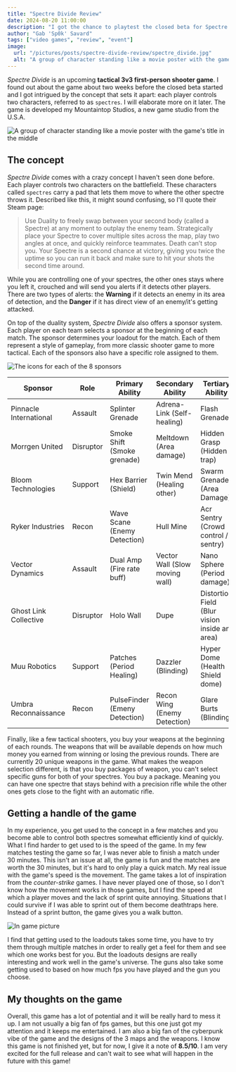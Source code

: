 ```yaml
---
title: "Spectre Divide Review"
date: 2024-08-20 11:00:00
description: "I got the chance to playtest the closed beta for Spectre Divide, Mountaintop Studios' first game!"
author: "Gab 'Sp0k' Savard"
tags: ["video games", "review", "event"]
image:
  url: "/pictures/posts/spectre-divide-review/spectre_divide.jpg"
  alt: "A group of character standing like a movie poster with the game's title in the middle"
---
```


_Spectre Divide_ is an upcoming **tactical 3v3 first-person shooter game**. I found
out about the game about two weeks before the closed beta started and I got
intrigued by the concept that sets it apart: each player controls two
characters, referred to as `spectres`. I will elaborate more on it later.
The game is developed my Mountaintop Studios, a new game studio from the U.S.A.

<div class="flex justify-center">
  <img src="/pictures/posts/spectre-divide-review/spectre_divide.jpg" alt="A group of character standing like a movie poster with the game's title in the middle" />
</div>

## The concept

_Spectre Divide_ comes with a crazy concept I haven't seen done before. Each
player controls two characters on the battlefield. These characters called
`spectres` carry a pad that lets them move to where the other spectre throws it.
Described like this, it might sound confusing, so I'll quote their Steam page:

> Use Duality to freely swap between your second body (called a Spectre) at any
> moment to outplay the enemy team. Strategically place your Spectre to cover
> multiple sites across the map, play two angles at once, and quickly reinforce
> teammates. Death can’t stop you. Your Spectre is a second chance at victory,
> giving you twice the uptime so you can run it back and make sure to hit your
> shots the second time around.

While you are controlling one of your spectres, the other ones stays where you
left it, crouched and will send you alerts if it detects other players. There
are two types of alerts: the **Warning** if it detects an enemy in its area of
detection, and the **Danger** if it has direct view of an enemy/it's getting
attacked.

On top of the duality system, _Spectre Divide_ also offers a sponsor system.
Each player on each team selects a sponsor at the beginning of each match.
The sponsor determines your loadout for the match. Each of them represent a
style of gameplay, from more classic shooter game to more tactical. Each of
the sponsors also have a specific role assigned to them.

<div class="justify-center flex">
  <img src="/pictures/posts/spectre-divide-review/sponsors.png" alt="The icons for each of the 8 sponsors" />
</div>

| Sponsor                | Role      | Primary Ability               | Secondary Ability              | Tertiary Ability                              |
| ---------------------- | --------- | ----------------------------- | ------------------------------ | --------------------------------------------- |
| Pinnacle International | Assault   | Splinter Grenade              | Adrena-Link (Self-healing)     | Flash Grenade                                 |
| Morrgen United         | Disruptor | Smoke Shift (Smoke grenade)   | Meltdown (Area damage)         | Hidden Grasp (Hidden trap)                    |
| Bloom Technologies     | Support   | Hex Barrier (Shield)          | Twin Mend (Healing other)      | Swarm Grenade (Area Damage)                   |
| Ryker Industries       | Recon     | Wave Scane (Enemy Detection)  | Hull Mine                      | Acr Sentry (Crowd control / sentry)           |
| Vector Dynamics        | Assault   | Dual Amp (Fire rate buff)     | Vector Wall (Slow moving wall) | Nano Sphere (Period damage)                   |
| Ghost Link Collective  | Disruptor | Holo Wall                     | Dupe                           | Distortion Field (Blur vision inside an area) |
| Muu Robotics           | Support   | Patches (Period Healing)      | Dazzler (Blinding)             | Hyper Dome (Health Shield dome)               |
| Umbra Reconnaissance   | Recon     | PulseFinder (Emeny Detection) | Recon Wing (Enemy Detection)   | Glare Burts (Blinding)                        |

Finally, like a few tactical shooters, you buy your weapons at the beginning of
each rounds. The weapons that will be available depends on how much money you
earned from winning or losing the previous rounds. There are currently 20
unique weapons in the game. What makes the weapon selection different, is that
you buy packages of weapon, you can't select specific guns for both of your
spectres. You buy a package. Meaning you can have one spectre that stays behind
with a precision rifle while the other ones gets close to the fight with an
automatic rifle.

## Getting a handle of the game

In my experience, you get used to the concept in a few matches and you become
able to control both spectres somewhat efficiently kind of quickly. What I find
harder to get used to is the speed of the game. In my few matches testing the
game so far, I was never able to finish a match under 30 minutes. This isn't an
issue at all, the game is fun and the matches are worth the 30 minutes, but it's
hard to only play a quick match. My real issue with the game's speed is the
movement. The game takes a lot of inspiration from the _counter-strike_ games.
I have never played one of those, so I don't know how the movement works in
those games, but I find the speed at which a player moves and the lack of
sprint quite annoying. Situations that I could survive if I was able to sprint
out of them become deathtraps here. Instead of a sprint button, the game gives
you a walk button.

<div class="flex justify-center">
  <img src="/pictures/posts/spectre-divide-review/gameplay_1.jpg" alt="In game picture" />
</div>

I find that getting used to the loadouts takes some time, you have to try
them through multiple matches in order to really get a feel for them and see
which one works best for you. But the loadouts designs are really interesting
and work well in the game's universe. The guns also take some getting used to
based on how much fps you have played and the gun you choose.

## My thoughts on the game

Overall, this game has a lot of potential and it will be really hard to mess it
up. I am not usually a big fan of fps games, but this one just got my attention
and it keeps me entertained. I am also a big fan of the cyberpunk vibe of the
game and the designs of the 3 maps and the weapons. I know this game is not
finished yet, but for now, I give it a note of **8.5/10**. I am very excited for
the full release and can't wait to see what will happen in the future with this
game!
